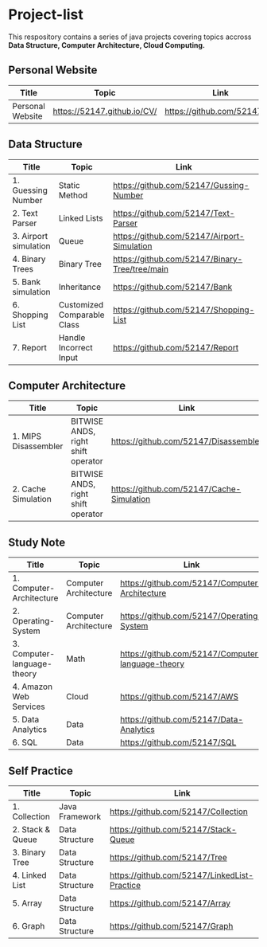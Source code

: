 # Project-list

This respository contains a series of java projects covering topics accross **Data Structure, Computer Architecture, Cloud Computing.**
## Personal Website
| Title | Topic |  Link  |
| ------------- | ------------- |------------- |
| Personal Website  | https://52147.github.io/CV/  |https://github.com/52147/CV  |


## Data Structure

| Title | Topic |  Link  |
| ------------- | ------------- |------------- |
| 1. Guessing Number  | Static Method  |https://github.com/52147/Gussing-Number  |
| 2. Text Parser  | Linked Lists  |https://github.com/52147/Text-Parser  |
| 3. Airport simulation  | Queue   |https://github.com/52147/Airport-Simulation  |
| 4. Binary Trees  | Binary Tree   |https://github.com/52147/Binary-Tree/tree/main  |
| 5. Bank simulation  | Inheritance   |https://github.com/52147/Bank  |
| 6. Shopping List  | Customized Comparable Class |https://github.com/52147/Shopping-List  |
| 7. Report  | Handle Incorrect Input |https://github.com/52147/Report  |


## Computer Architecture
| Title | Topic |  Link  |
| ------------- | ------------- |------------- |
| 1. MIPS Disassembler  | BITWISE ANDS, right shift operator  |https://github.com/52147/Disassembler |
| 2. Cache Simulation  | BITWISE ANDS, right shift operator  |https://github.com/52147/Cache-Simulation  |

## Study Note
| Title | Topic |  Link  |
| ------------- | ------------- |------------- |
| 1. Computer-Architecture  | Computer Architecture  |https://github.com/52147/Computer-Architecture |
| 2. Operating-System  | Computer Architecture  |https://github.com/52147/Operating-System  |
| 3. Computer-language-theory  | Math  |https://github.com/52147/Computer-language-theory |
| 4. Amazon Web Services  | Cloud  |https://github.com/52147/AWS  |
| 5. Data Analytics  | Data  |https://github.com/52147/Data-Analytics |
| 6. SQL  | Data  |https://github.com/52147/SQL  |

## Self Practice
| Title | Topic |  Link  |
| ------------- | ------------- |------------- |
| 1. Collection  | Java Framework  |https://github.com/52147/Collection |
| 2. Stack & Queue  | Data Structure  |https://github.com/52147/Stack-Queue  |
| 3. Binary Tree  | Data Structure  |https://github.com/52147/Tree |
| 4. Linked List  | Data Structure  |https://github.com/52147/LinkedList-Practice  |
| 5. Array  | Data Structure  |https://github.com/52147/Array |
| 6. Graph  | Data Structure  |https://github.com/52147/Graph  |

